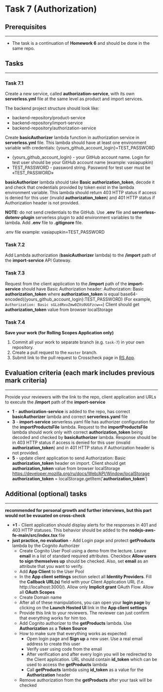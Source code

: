 # Task 7 (Authorization)

## Prerequisites

---

- The task is a continuation of **Homework 6** and should be done in the same repo.

## Tasks

---

### Task 7.1

Create a new service, called **authorization-service**, with its own **serverless.yml** file at the same level as product and import services.

The backend project structure should look like:

- backend-repository/product-service
- backend-repository/import-service
- backend-repository/authorization-service

Create **basicAuthorizer** lambda function in authorization service in **serverless.yml** file. This lambda should have at least one environment variable with credentials: {yours_github_account_login}=TEST_PASSWORD

- {yours_github_account_login} - your GitHub account name. Login for test user should be your GitHub account name (example: vasiapupkin)
- TEST_PASSWORD - password string. Password for test user must be «TEST_PASSWORD»

**basicAuthorizer** lambda should take **Basic authorization_token**, decode it and check that credentials provided by token exist in the lambda environment variable. This lambda should return 403 HTTP status if access is denied for this user (invalid **authorization_token**) and 401 HTTP status if Authorization header is not provided.

**NOTE:** do not send credentials to the GitHub. Use **.env** file and **serverless-dotenv-plugin** serverless plugin to add environment variables to the lambda. Add **.env** file to **.gitignore** file.

.env file example:
vasiapupkin=TEST_PASSWORD

### Task 7.2

Add Lambda authorization (**basicAuthorizer** lambda) to the **/import** path of the **import-service** API Gateway.

### Task 7.3

Request from the client application to the **/import** path of the **import-service** should have Basic Authorization header:
Authorization: Basic **authorization_token**
where **authorization_token** is equal base64-encoded({yours_github_account_login}:TEST_PASSWORD)
(For example, `Authorization: Basic sGLzdRxvZmw0ZXs0UGFzcw==`)
Client should get **authorization_token** value from browser localStorage

### Task 7.4

**Save your work (for Rolling Scopes Application only)**

1. Commit all your work to separate branch (e.g. `task-7`) in your own repository.
2. Create a pull request to the `master` branch.
3. Submit link to the pull request to Crosscheck page in [RS App](https://app.rs.school).

## Evaluation criteria (each mark includes previous mark criteria)

---

Provide your reviewers with the link to the repo, client application and URLs to execute the **/import** path of the **import-service**

- **1** - **authorization-service** is added to the repo, has correct **basicAuthorizer** lambda and correct **serverless.yaml** file
- **3** - **import-service** serverless.yaml file has authorizer configuration for the **importProductsFile** lambda. Request to the **importProductsFile** lambda should work only with correct **authorization_token** being decoded and checked by **basicAuthorizer** lambda. Response should be in 403 HTTP status if access is denied for this user (invalid **authorization_token**) and in 401 HTTP status if Authorization header is not provided.
- **5** - update client application to send Authorization: Basic **authorization_token** header on import. Client should get **authorization_token** value from browser localStorage https://developer.mozilla.org/ru/docs/Web/API/Window/localStorage
  **authorization_token** = localStorage.getItem('**authorization_token**')

## Additional (optional) tasks

---

**recommended for personal growth and further interviews, but this part would not be evauated on cross-check**

- **+1** - Client application should display alerts for the responses in 401 and 403 HTTP statuses. This behavior should be added to the **nodejs-aws-fe-main/src/index.tsx** file
- **just practice, no evaluation** - Add Login page and protect **getProducts** lambda by the Cognito Authorizer
  - Create Cognito User Pool using a demo from the lecture. Leave **email** in a list of standard required attributes. Checkbox **Allow users to sign themselves up** should be checked. Also, set **email** as an attribute that you want to verify.
  - Add **App Client** to the User Pool
  - In the **App client settings** section select all **Identity Providers**. Fill the **Callback URL(s)** field with your Client Application URL (f.e. http://localhost:3000/). Allow only **Implicit grant** OAuth Flow. Allow all **OAuth Scopes**
  - Create Domain name
  - After all of these manipulations, you can open your **login page** by clicking on the **Launch Hosted UI** link in the **App client settings**
  - Provide this link to your reviewers. The reviewer can just confirm that everything works for him too.
  - Add Cognito authorizer to the **getProducts** lambda. Use **Authorization** as a **Token Source**
  - How to make sure that everything works as expected:
    - Open login page and **Sign up** a new user. Use a real email address to create this user
    - Verify user using code from the email
    - After verification and after every login you will be redirected to the Client application. URL should contain **id_token** which can be used to access the **getProducts** lambda
    - Call **getProducts** lambda using **id_token** as a value for the **Authorization** header
  - Remove authorization from the **getProducts** after your task will be checked
